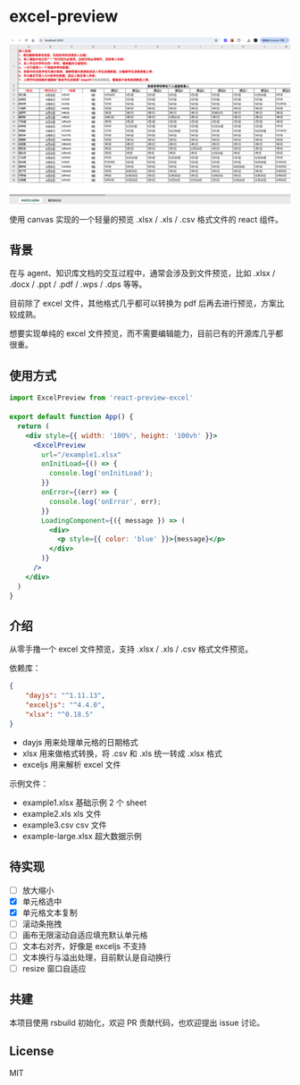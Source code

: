 # excel-preview

![](./screenshot.jpg)

使用 canvas 实现的一个轻量的预览 .xlsx / .xls / .csv 格式文件的 react 组件。

## 背景

在与 agent、知识库文档的交互过程中，通常会涉及到文件预览，比如 .xlsx / .docx / .ppt / .pdf / .wps / .dps 等等。

目前除了 excel 文件，其他格式几乎都可以转换为 pdf 后再去进行预览，方案比较成熟。

想要实现单纯的 excel 文件预览，而不需要编辑能力，目前已有的开源库几乎都很重。

## 使用方式

```jsx
import ExcelPreview from 'react-preview-excel'

export default function App() {
  return (
    <div style={{ width: '100%', height: '100vh' }}>
      <ExcelPreview
        url="/example1.xlsx"
        onInitLoad={() => {
          console.log('onInitLoad');
        }}
        onError={(err) => {
          console.log('onError', err);
        }}
        LoadingComponent={({ message }) => (
          <div>
            <p style={{ color: 'blue' }}>{message}</p>
          </div>
        )}
      />
    </div>
  )
}
```

## 介绍

从零手撸一个 excel 文件预览，支持 .xlsx / .xls / .csv 格式文件预览。

依赖库：

```json
{
    "dayjs": "^1.11.13",
    "exceljs": "^4.4.0",
    "xlsx": "^0.18.5"
}
```

- dayjs 用来处理单元格的日期格式
- xlsx 用来做格式转换，将 .csv 和 .xls 统一转成 .xlsx 格式
- exceljs 用来解析 excel 文件

示例文件：

- example1.xlsx 基础示例 2 个 sheet
- example2.xls xls 文件
- example3.csv csv 文件
- example-large.xlsx 超大数据示例

## 待实现

- [ ] 放大缩小
- [x] 单元格选中
- [x] 单元格文本复制
- [ ] 滚动条拖拽
- [ ] 画布无限滚动自适应填充默认单元格
- [ ] 文本右对齐，好像是 exceljs 不支持
- [ ] 文本换行与溢出处理，目前默认是自动换行
- [ ] resize 窗口自适应

## 共建

本项目使用 rsbuild 初始化，欢迎 PR 贡献代码，也欢迎提出 issue 讨论。

## License

MIT



